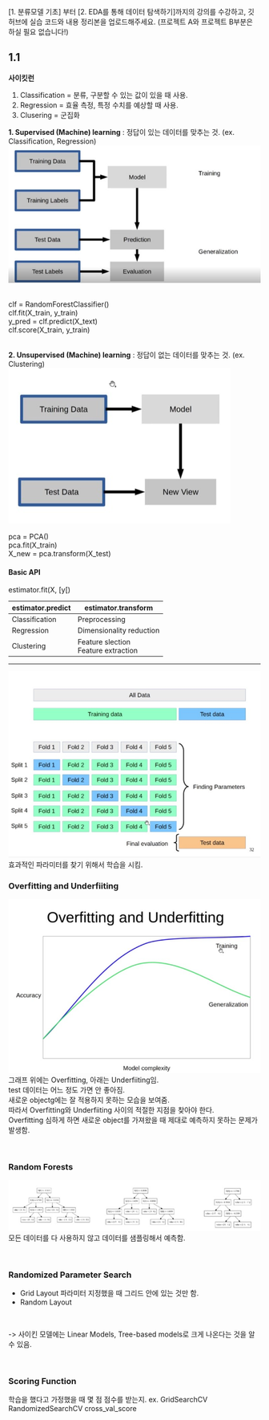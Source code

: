 [1. 분류모델 기초] 부터 [2. EDA를 통해 데이터 탐색하기]까지의 강의를 수강하고, 깃허브에 실습 코드와 내용 정리본을 업로드해주세요. (프로젝트 A와 프로젝트 B부분은 하실 필요 없습니다!)


## 1.1
**사이킷런**
1. Classification = 분류, 구분할 수 있는 값이 있을 때 사용.
2. Regression = 효율 측정, 특정 수치를 예상할 때 사용.
3. Clusering = 군집화

**1. Supervised (Machine) learning**
: 정답이 있는 데이터를 맞추는 것. (ex. Classification, Regression)
![Supervised (Machine) learning](Supervised_model.jpg)

<br>
clf = RandomForestClassifier() <br> 
clf.fit(X_train, y_train) <br> 
y_pred = clf.predict(X_text) <br>  
clf.score(X_train, y_train) <br>  

<br>

**2. Unsupervised (Machine) learning** 
: 정답이 없는 데이터를 맞추는 것. (ex. Clustering)
![Supervised (Machine) learning](unsupervised_learning.jpg)

pca = PCA() <br>
pca.fit(X_train) <br>
X_new = pca.transform(X_test) <br>

 
#### Basic API
estimator.fit(X, [y[)


|estimator.predict | estimator.transform |
|---|---|
| Classification | Preprocessing |
| Regression | Dimensionality reduction |
| Clustering | Feature slection <br> Feature extraction|

---

![cross valuation](cross.jpg)
효과적인 파라미터를 찾기 위해서 학습을 시킴.


### Overfitting and Underfiiting
![Overfitting and Underfiiting](test.jpg)
그래프 위에는 Overfitting, 아래는 Underfiiting임. <br>
test 데이터는 어느 정도 가면 안 좋아짐. <br>
새로운 objectg에는 잘 적용하지 못하는 모습을 보여줌. <br>
따라서 Overfitting와 Underfiiting 사이의 적절한 지점을 찾아야 한다. <br>
Overfitting 심하게 하면 새로운 object를 가져왔을 때 제대로 예측하지 못하는 문제가 발생함. 

<br>

### Random Forests
![Random forest](random_forest.jpg)
모든 데이터를 다 사용하지 않고 데이터를 샘플링해서 예측함. 

<br>

### Randomized Parameter Search
- Grid Layout
파라미터 지정했을 때 그리드 안에 있는 것만 함. 
- Random Layout
  
<br>

-> 사이킨 모델에는 Linear Models, Tree-based models로 크게 나온다는 것을 알 수 있음. 

<br>

### Scoring Function
학습을 했다고 가정했을 때 몇 점 점수를 받는지.
ex. GridSearchCV <br>
RandomizedSearchCV
cross_val_score



